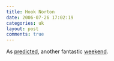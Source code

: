 ```yaml
---
title: Hook Norton
date: 2006-07-26 17:02:19
categories: uk
layout: post
comments: true
---
```

As
[predicted](http://www.nbrightside.com/blog/2006/07/18/out-of-sight/),
another fantastic
[weekend](http://goathurling.blogspot.com/2006_07_01_goathurling_archive.html#115390544367975998).

